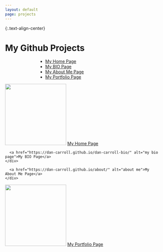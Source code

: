 ```yaml
---
layout: default
page: projects
---
```


{:.text-align-center}
# My Github Projects

<div style="width: 18rem; margin: 0 auto;" >
  <ul>
    <li><a href="https://dan-carroll.github.io/" alt="home page">My Home Page</a></li>
    <li><a href="https://dan-carroll.github.io/dan-carroll-bio/" alt="my bio page">My BIO Page</a></li>
    <li><a href="https://dan-carroll.github.io/about/" alt="about me">My About Me Page</a></li>
    <li><a href="https://dan-carroll.github.io/dan-carroll-portfolio/" alt="">My Portfolio Page</a></li>
  </ul>
</div>

<div class="pf-row">
  <div class="pf-column">
    <div class="pf-card">
      <img src="{{ '/assets/images/dc-github-io.png' | relative_url }}" width="200px" height="200px">
      <a href="https://dan-carroll.github.io/" alt="home page">My Home Page</a>
    </div>
  </div>
  <div class="pf-column">
    <div class="pf-card">
    
      <a href="https://dan-carroll.github.io/dan-carroll-bio/" alt="my bio page">My BIO Page</a>
    </div>
  </div>
  <div class="pf-column">
    <div class="pf-card">
    

      <a href="https://dan-carroll.github.io/about/" alt="about me">My About Me Page</a>
    </div>
  </div>
  <div class="pf-column">
    <div class="pf-card">
      <img src="{{ './assets/images/Dan Carroll on GitHub 2.png' | relative_url }}" width="200px" height="200px">
      <a href="https://dan-carroll.github.io/dan-carroll-portfolio/" alt="">My Portfolio Page</a>
    </div>
  </div>
</div>